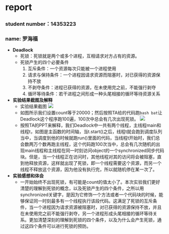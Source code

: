 # report 
### student number：14353223
### name: 罗海福
*	**Deadlock**
	*	死锁：死锁就是两个或多个进程，互相请求对方占有的资源。
	*	死锁产生的四个必要条件
		1.	互斥条件：一个资源每次只能被一个进程使用
		2.	请求与保持条件：一个进程因请求资源而阻塞时，对已获得的资源保持不放
		3.	不剥夺条件：进程已获得的资源，在未使用完之前，不能强行剥夺
		4.	循环等待条件：若干进程之间形成一种头尾相接的循环等待资源关系
*	**实验结果截图及解释**
	*	实验结果截图
	![](http://i1.piimg.com/567571/919123f2897dc69e.png)
	*	如图所示我们设置count等于20000；然后按照TA给的代码跑`bash bat`让Deadlock这个程序跑100遍，100次中总会有几次出现死锁。
	![](http://i1.piimg.com/567571/4508fab03e1b6b7b.png)
	*	按照TA的PPT来解释，我们Deadlock中一共有两个线程，主线程main和线程t，如图是主函数的时间轴，当t.start()之后，线程t就会跑到调度队列当中，当调度到他的时候就跑run()里面的代码，当线程t开始时，我们总会数两万个数再跑主线程，这个代码跑100次当中，总会有几次随机的出现main线程和主线程在同一时刻访问object的一个synchronized同步代码块。但是，当一个线程正在访问时，其他线程对其的访问将会被阻塞，直到他释放资源，这样就出现了死锁，即一个线程需要这个资源，而另一个线程不释放这个资源，因为他没有执行完，所以就随机停在某一次了。
*	**实验感想和体会**
	*	一开始始终不出现死锁，有可能是count的值太小了。本次实验我们更好清楚的理解到死锁的概念，以及死锁产生的四个条件，之所以用synchronized关键字，是因为它修饰一个方法或者一个代码块的时候，能够保证同一时刻最多有一个线程执行该段代码。这满足了死锁的互斥条件，当一个进程因为请求资源被阻塞时，对已获得的资源保持不放，并且在未使用完之前不能强行剥夺，另一个进程形成头尾相接的循环等待关系。更加清楚深刻的理解到死锁的四个条件，以及为什么会产生死锁，通过这四个条件可以进行死锁的预防。
	
